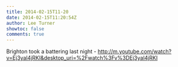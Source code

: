 ```yaml
---
title: 2014-02-15T11-20
date: 2014-02-15T11:20:54Z
author: Lee Turner
showtoc: false
comments: true
---
```


Brighton took a battering last night - http://m.youtube.com/watch?v=Ej3yal4jRKI&desktop_uri=%2Fwatch%3Fv%3DEj3yal4jRKI

